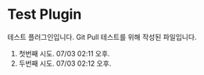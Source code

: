 # Test Plugin

테스트 플러그인입니다. Git Pull 테스트를 위해 작성된 파일입니다.

1. 첫번째 시도. 07/03 02:11 오후.
1. 두번째 시도. 07/03 02:12 오후.
